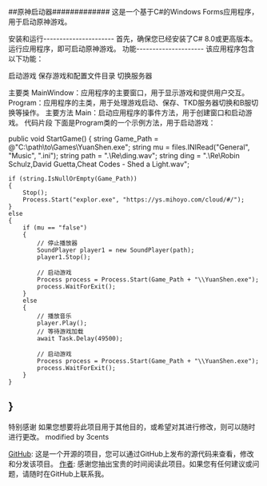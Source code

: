 ##原神启动器#############
这是一个基于C#的Windows Forms应用程序，用于启动原神游戏。

安装和运行----------------------
首先，确保您已经安装了C# 8.0或更高版本。
运行应用程序，即可启动原神游戏。
功能---------------------
该应用程序包含以下功能：

启动游戏
保存游戏和配置文件目录
切换服务器

主要类
MainWindow：应用程序的主要窗口，用于显示游戏和提供用户交互。
Program：应用程序的主类，用于处理游戏启动、保存、TKD服务器切换和B服切换等操作。
主要方法
Main：启动应用程序的事件方法，用于创建窗口和启动游戏。
代码片段
下面是Program类的一个示例方法，用于启动游戏：

public void StartGame()
{
    string Game_Path = @"C:\path\to\Games\YuanShen.exe";
    string mu = files.INIRead("General", "Music", ".ini");
    string path = ".\\Re\\ding.wav";
    string ding = ".\\Re\\Robin Schulz,David Guetta,Cheat Codes - Shed a Light.wav";

    if (string.IsNullOrEmpty(Game_Path))
    {
        Stop();
        Process.Start("explor.exe", "https://ys.mihoyo.com/cloud/#/");
    }
    else
    {
        if (mu == "false")
        {
            // 停止播放器
            SoundPlayer player1 = new SoundPlayer(path);
            player1.Stop();

            // 启动游戏
            Process process = Process.Start(Game_Path + "\\YuanShen.exe");
            process.WaitForExit();
        }
        else
        {
            // 播放音乐
            player.Play();
            // 等待游戏加载
            await Task.Delay(49500);

            // 启动游戏
            Process process = Process.Start(Game_Path + "\\YuanShen.exe");
            process.WaitForExit();
        }
    }
}
--------------------------------------------------------------------
特别感谢
如果您想要将此项目用于其他目的，或希望对其进行修改，则可以随时进行更改。 modified by 3cents

[GitHub]((https://github.com/MedicineKing/MK-GIL)): 这是一个开源的项目，您可以通过GitHub上发布的源代码来查看，修改和分发该项目。
[ 作者]((https://github.com/MedicineKing)): 感谢您抽出宝贵的时间阅读此项目。如果您有任何建议或问题，请随时在GitHub上联系我。
